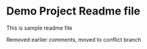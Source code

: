 # Demo Project Readme file

This is sample readme file

Removed earlier comments, moved to conflict branch